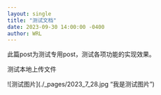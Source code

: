 ```yaml
---
layout: single
title: "测试文档"
date: 2023-09-30 14:00:00 -0400
author: WRL
---
```


此篇post为测试专用post，测试各项功能的实现效果。

测试本地上传文件

![测试图片](./_pages/2023_7_28.jpg “我是测试图片”)
